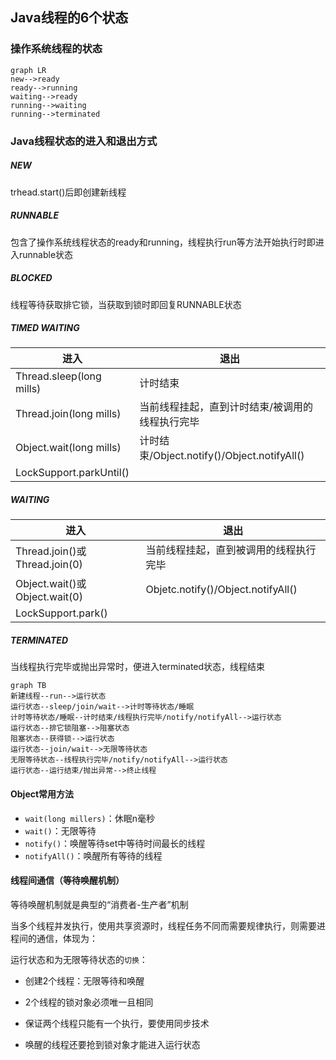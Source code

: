 ## Java线程的6个状态

### 操作系统线程的状态

```mermaid
graph LR
new-->ready
ready-->running
waiting-->ready
running-->waiting
running-->terminated
```

### Java线程状态的进入和退出方式

##### NEW

trhead.start()后即创建新线程

##### RUNNABLE

包含了操作系统线程状态的ready和running，线程执行run等方法开始执行时即进入runnable状态

##### BLOCKED

线程等待获取排它锁，当获取到锁时即回复RUNNABLE状态

##### TIMED WAITING

| 进入                     | 退出                                            |
| ------------------------ | ----------------------------------------------- |
| Thread.sleep(long mills) | 计时结束                                        |
| Thread.join(long mills)  | 当前线程挂起，直到计时结束/被调用的线程执行完毕 |
| Object.wait(long mills)  | 计时结束/Object.notify()/Object.notifyAll()     |
| LockSupport.parkUntil()  |                                                 |

##### WAITING

| 进入                          | 退出                                   |
| ----------------------------- | -------------------------------------- |
| Thread.join()或Thread.join(0) | 当前线程挂起，直到被调用的线程执行完毕 |
| Object.wait()或Object.wait(0) | Objetc.notify()/Object.notifyAll()     |
| LockSupport.park()            |                                        |

##### TERMINATED

当线程执行完毕或抛出异常时，便进入terminated状态，线程结束

```mermaid
graph TB
新建线程--run-->运行状态
运行状态--sleep/join/wait-->计时等待状态/睡眠
计时等待状态/睡眠--计时结束/线程执行完毕/notify/notifyAll-->运行状态
运行状态--排它锁阻塞-->阻塞状态
阻塞状态--获得锁-->运行状态
运行状态--join/wait-->无限等待状态
无限等待状态--线程执行完毕/notify/notifyAll-->运行状态
运行状态--运行结束/抛出异常-->终止线程
```



#### Object常用方法

- `wait(long millers)`：休眠n毫秒
- `wait()`：无限等待
- `notify()`：唤醒等待set中等待时间最长的线程
- `notifyAll()`：唤醒所有等待的线程

#### 线程间通信（等待唤醒机制）

等待唤醒机制就是典型的“消费者-生产者”机制

当多个线程并发执行，使用共享资源时，线程任务不同而需要规律执行，则需要进程间的通信，体现为：

运行状态和为无限等待状态的`切换`：

- 创建2个线程：无限等待和唤醒

- 2个线程的锁对象必须唯一且相同

- 保证两个线程只能有一个执行，要使用同步技术

- 唤醒的线程还要抢到锁对象才能进入运行状态